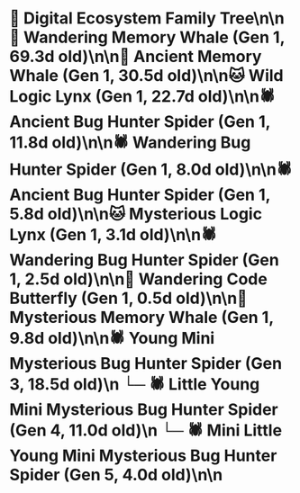 # 🌳 Digital Ecosystem Family Tree\n\n🐋 Wandering Memory Whale (Gen 1, 69.3d old)\n\n🐋 Ancient Memory Whale (Gen 1, 30.5d old)\n\n🐱 Wild Logic Lynx (Gen 1, 22.7d old)\n\n🕷️ Ancient Bug Hunter Spider (Gen 1, 11.8d old)\n\n🕷️ Wandering Bug Hunter Spider (Gen 1, 8.0d old)\n\n🕷️ Ancient Bug Hunter Spider (Gen 1, 5.8d old)\n\n🐱 Mysterious Logic Lynx (Gen 1, 3.1d old)\n\n🕷️ Wandering Bug Hunter Spider (Gen 1, 2.5d old)\n\n🦋 Wandering Code Butterfly (Gen 1, 0.5d old)\n\n🐋 Mysterious Memory Whale (Gen 1, 9.8d old)\n\n🕷️ Young Mini Mysterious Bug Hunter Spider (Gen 3, 18.5d old)\n  └─ 🕷️ Little Young Mini Mysterious Bug Hunter Spider (Gen 4, 11.0d old)\n    └─ 🕷️ Mini Little Young Mini Mysterious Bug Hunter Spider (Gen 5, 4.0d old)\n\n